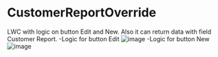 # CustomerReportOverride
LWC with logic on button Edit and New. Also it can return data with field Customer Report.
-Logic for button Edit
![image](https://user-images.githubusercontent.com/71832851/105811519-71ecdd80-5fb5-11eb-824c-61e80051ff43.png)
-Logic for button New
![image](https://user-images.githubusercontent.com/71832851/105811589-8a5cf800-5fb5-11eb-8f3e-09420c7140c7.png)
